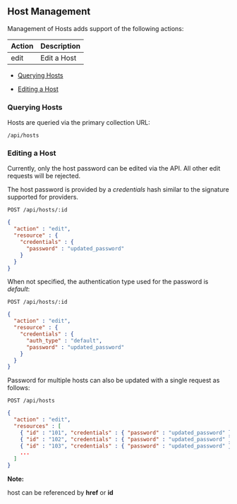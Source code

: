 ---
---

## Host Management

Management of Hosts adds support of the following actions:

| Action | Description |
| ------ | ----------- |
| edit   | Edit a Host |

  - [Querying Hosts](#querying-hosts)

  - [Editing a Host](#edit-hosts)

### Querying Hosts

Hosts are queried via the primary collection URL:

``` data
/api/hosts
```

### Editing a Host

Currently, only the host password can be edited via the API. All other
edit requests will be rejected.

The host password is provided by a *credentials* hash similar to the
signature supported for providers.

    POST /api/hosts/:id

``` json
{
  "action" : "edit",
  "resource" : {
    "credentials" : {
      "password" : "updated_password"
    }
  }
}
```

When not specified, the authentication type used for the password is
*default*:

    POST /api/hosts/:id

``` json
{
  "action" : "edit",
  "resource" : {
    "credentials" : {
      "auth_type" : "default",
      "password" : "updated_password"
    }
  }
}
```

Password for multiple hosts can also be updated with a single request as
follows:

    POST /api/hosts

``` json
{
  "action" : "edit",
  "resources" : [
    { "id" : "101", "credentials" : { "password" : "updated_password" } },
    { "id" : "102", "credentials" : { "password" : "updated_password" } },
    { "id" : "103", "credentials" : { "password" : "updated_password" } },
    ...
  ]
}
```

**Note:**

host can be referenced by **href** or **id**

</div>

